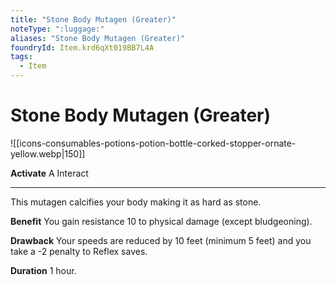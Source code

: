 ```yaml
---
title: "Stone Body Mutagen (Greater)"
noteType: ":luggage:"
aliases: "Stone Body Mutagen (Greater)"
foundryId: Item.krd6qXt019BB7L4A
tags:
  - Item
---
```


# Stone Body Mutagen (Greater)
![[icons-consumables-potions-potion-bottle-corked-stopper-ornate-yellow.webp|150]]

**Activate** A Interact

* * *

This mutagen calcifies your body making it as hard as stone.

**Benefit** You gain resistance 10 to physical damage (except bludgeoning).

**Drawback** Your speeds are reduced by 10 feet (minimum 5 feet) and you take a -2 penalty to Reflex saves.

**Duration** 1 hour.



